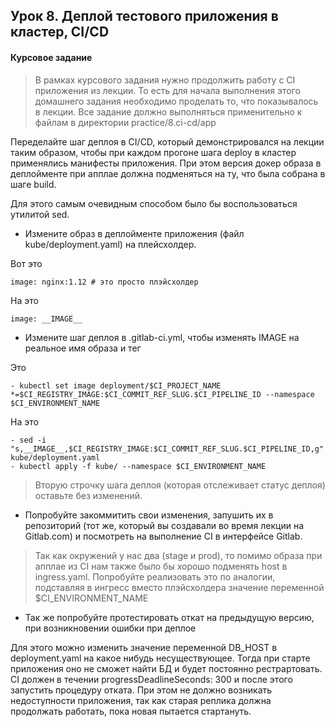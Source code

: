 ## Урок 8. Деплой тестового приложения в кластер, CI/CD
#### Курсовое задание
> В рамках курсового задания нужно продолжить работу с CI приложения из лекции. То есть для начала выполнения этого домашнего задания необходимо проделать то, что показывалось в лекции. Все задание должно выполняться применительно к файлам в директории practice/8.ci-cd/app

Переделайте шаг деплоя в CI/CD, который демонстрировался на лекции таким образом, чтобы при каждом прогоне шага deploy в кластер применялись манифесты приложения. При этом версия докер образа в деплойменте при апплае должна подменяться на ту, что была собрана в шаге build.

Для этого самым очевидным способом было бы воспользоваться утилитой sed.

  * Измените образ в деплойменте приложения (файл kube/deployment.yaml) на плейсхолдер.

Вот это
```
image: nginx:1.12 # это просто плэйсхолдер
```
На это
```
image: __IMAGE__
```
  * Измените шаг деплоя в .gitlab-ci.yml, чтобы изменять IMAGE на реальное имя образа и тег

Это
```
- kubectl set image deployment/$CI_PROJECT_NAME *=$CI_REGISTRY_IMAGE:$CI_COMMIT_REF_SLUG.$CI_PIPELINE_ID --namespace $CI_ENVIRONMENT_NAME
```
На это
```
- sed -i "s,__IMAGE__,$CI_REGISTRY_IMAGE:$CI_COMMIT_REF_SLUG.$CI_PIPELINE_ID,g" kube/deployment.yaml
- kubectl apply -f kube/ --namespace $CI_ENVIRONMENT_NAME
```
 > Вторую строчку шага деплоя (которая отслеживает статус деплоя) оставьте без изменений.

  * Попробуйте закоммитить свои изменения, запушить их в репозиторий (тот же, который вы создавали во время лекции на Gitlab.com) и посмотреть на выполнение CI в интерфейсе Gitlab.

  > Так как окружений у нас два (stage и prod), то помимо образа при апплае из CI нам также было бы хорошо подменять host в ingress.yaml. Попробуйте реализовать это по аналогии, подставляя в ингресс вместо плэйсхолдера значение переменной $CI_ENVIRONMENT_NAME

  * Так же попробуйте протестировать откат на предыдущую версию, при возникновении ошибки при деплое

Для этого можно изменить значение переменной DB_HOST в deployment.yaml на какое нибудь несуществующее. Тогда при старте приложения оно не сможет найти БД и будет постоянно рестрартовать. CI должен в течении progressDeadlineSeconds: 300 и после этого запустить процедуру отката. При этом не должно возникать недоступности приложения, так как старая реплика должна продолжать работать, пока новая пытается стартануть.
